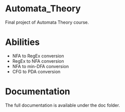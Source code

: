 # Automata_Theory
Final project of Automata Theory course.

# Abilities
* NFA to RegEx conversion
* RegEx to NFA conversion
* NFA to min-DFA conversion
* CFG to PDA conversion

# Documentation
The full documentation is available under the doc folder.

